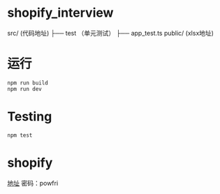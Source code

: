 # shopify_interview

src/ (代码地址)
├── test （单元测试）
    ├── app_test.ts
public/ (xlsx地址)

# 运行
~~~
npm run build
npm run dev
~~~

# Testing

~~~
npm test
~~~

# shopify
[地址](https://zzq-sp.myshopify.com/)
密码：powfri

